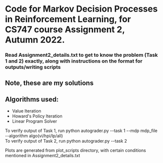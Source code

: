# Code for Markov Decision Processes in Reinforcement Learning, for CS747 course Assignment 2, Autumn 2022.

### Read Assignment2_details.txt to get to know the problem (Task 1 and 2) exactly, along with instructions on the format for outputs/writing scripts

## Note, these are my solutions 
## Algorithms used:
- Value Iteration
- Howard's Policy Iteration
- Linear Program Solver

To verify output of Task 1, run python autograder.py --task 1 --mdp mdp_file --algorithm algo(vi/hpi/lp/all)<br>
To verify output of Task 2, run python autograder.py --task 2<br>

Plots are generated from plot_scripts directory, with certain conditions mentioned in Assignment2_details.txt



